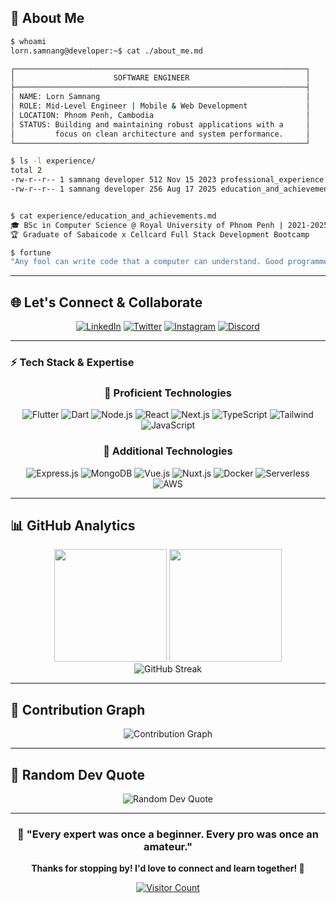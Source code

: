 
## 🌟 About Me

```bash
$ whoami
lorn.samnang@developer:~$ cat ./about_me.md

┌─────────────────────────────────────────────────────────────────┐
│                      SOFTWARE ENGINEER                          │
├─────────────────────────────────────────────────────────────────┤
│ NAME: Lorn Samnang                                              │
│ ROLE: Mid-Level Engineer | Mobile & Web Development             │
│ LOCATION: Phnom Penh, Cambodia                                  │
│ STATUS: Building and maintaining robust applications with a     │
│         focus on clean architecture and system performance.     │
└─────────────────────────────────────────────────────────────────┘

$ ls -l experience/
total 2
-rw-r--r-- 1 samnang developer 512 Nov 15 2023 professional_experience.log
-rw-r--r-- 1 samnang developer 256 Aug 17 2025 education_and_achievements.md


$ cat experience/education_and_achievements.md
🎓 BSc in Computer Science @ Royal University of Phnom Penh | 2021-2025
🏆 Graduate of Sabaicode x Cellcard Full Stack Development Bootcamp

$ fortune
"Any fool can write code that a computer can understand. Good programmers write code that humans can understand." - Martin Fowler
```

---

## 🌐 Let's Connect & Collaborate

<div align="center">
  
[![LinkedIn](https://img.shields.io/badge/LinkedIn-0077B5?style=for-the-badge&logo=linkedin&logoColor=white)]()
[![Twitter](https://img.shields.io/badge/Twitter-1DA1F2?style=for-the-badge&logo=twitter&logoColor=white)]()
[![Instagram](https://img.shields.io/badge/Instagram-E4405F?style=for-the-badge&logo=instagram&logoColor=white)]()
[![Discord](https://img.shields.io/badge/Discord-7289DA?style=for-the-badge&logo=discord&logoColor=white)]()

</div>

---

### ⚡ Tech Stack & Expertise

<div align="center">

### 💪 Proficient Technologies
<p>
  <img src="https://img.shields.io/badge/Flutter-02569B?style=for-the-badge&logo=flutter&logoColor=white" alt="Flutter"/>
  <img src="https://img.shields.io/badge/Dart-0175C2?style=for-the-badge&logo=dart&logoColor=white" alt="Dart"/>
  <img src="https://img.shields.io/badge/Node.js-43853D?style=for-the-badge&logo=node.js&logoColor=white" alt="Node.js"/>
  <img src="https://img.shields.io/badge/React-20232A?style=for-the-badge&logo=react&logoColor=61DAFB" alt="React"/>
  <img src="https://img.shields.io/badge/Next.js-000000?style=for-the-badge&logo=next.js&logoColor=white" alt="Next.js"/>
  <img src="https://img.shields.io/badge/TypeScript-007ACC?style=for-the-badge&logo=typescript&logoColor=white" alt="TypeScript"/>
  <img src="https://img.shields.io/badge/Tailwind_CSS-38B2AC?style=for-the-badge&logo=tailwind-css&logoColor=white" alt="Tailwind"/>
  <img src="https://img.shields.io/badge/JavaScript-F7DF1E?style=for-the-badge&logo=javascript&logoColor=black" alt="JavaScript"/>
</p>

### 🔧 Additional Technologies
<p>
  <img src="https://img.shields.io/badge/Express.js-000000?style=for-the-badge&logo=express&logoColor=white" alt="Express.js"/>
  <img src="https://img.shields.io/badge/MongoDB-4EA94B?style=for-the-badge&logo=mongodb&logoColor=white" alt="MongoDB"/>
  <img src="https://img.shields.io/badge/Vue.js-35495E?style=for-the-badge&logo=vuedotjs&logoColor=4FC08D" alt="Vue.js"/>
  <img src="https://img.shields.io/badge/Nuxt.js-00C58E?style=for-the-badge&logo=nuxt.js&logoColor=white" alt="Nuxt.js"/>
  <img src="https://img.shields.io/badge/Docker-2CA5E0?style=for-the-badge&logo=docker&logoColor=white" alt="Docker"/>
  <img src="https://img.shields.io/badge/Serverless-FD5750?style=for-the-badge&logo=serverless&logoColor=white" alt="Serverless"/>
  <img src="https://img.shields.io/badge/AWS-232F3E?style=for-the-badge&logo=amazon-aws&logoColor=white" alt="AWS"/>
</p>

</div>

---

## 📊 GitHub Analytics

<div align="center">
  <img height="180em" src="https://github-readme-stats.vercel.app/api?username=itsnang&show_icons=true&theme=tokyonight&include_all_commits=true&count_private=true&hide_border=true&bg_color=0D1117&title_color=F85D7F&icon_color=F85D7F&text_color=FFFFFF"/>
  <img height="180em" src="https://github-readme-stats.vercel.app/api/top-langs/?username=itsnang&layout=compact&langs_count=8&theme=tokyonight&hide_border=true&bg_color=0D1117&title_color=F85D7F&text_color=FFFFFF"/>
</div>

<div align="center">
  <img src="https://github-readme-streak-stats.herokuapp.com/?user=itsnang&theme=tokyonight&hide_border=true&background=0D1117&stroke=0000&ring=F85D7F&fire=F85D7F&currStreakLabel=FFFFFF" alt="GitHub Streak"/>
</div>

---

## 🐍 Contribution Graph
<div align="center">
  <img src="https://github-readme-activity-graph.vercel.app/graph?username=itsnang&theme=tokyo-night&bg_color=0d1117&color=f85d7f&line=f85d7f&point=ffffff&area=true&hide_border=true" alt="Contribution Graph" />
</div>

---

## 💭 Random Dev Quote
<div align="center">
  <img src="https://quotes-github-readme.vercel.app/api?type=horizontal&theme=tokyonight" alt="Random Dev Quote"/>
</div>

---

<div align="center">
  
### 💫 "Every expert was once a beginner. Every pro was once an amateur." 

**Thanks for stopping by! I'd love to connect and learn together! 🤝**

[![Visitor Count](https://visitor-badge.laobi.icu/badge?page_id=itsnang.itsnang)](https://github.com/itsnang)

</div>
